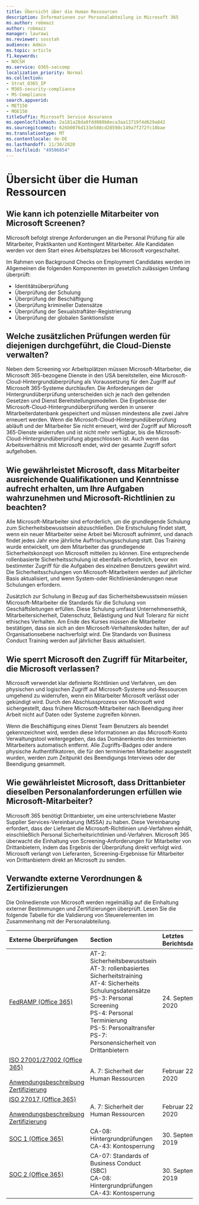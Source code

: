 ```yaml
---
title: Übersicht über die Human Ressourcen
description: Informationen zur Personalabteilung in Microsoft 365
ms.author: robmazz
author: robmazz
manager: laurawi
ms.reviewer: sosstah
audience: Admin
ms.topic: article
f1.keywords:
- NOCSH
ms.service: O365-seccomp
localization_priority: Normal
ms.collection:
- Strat_O365_IP
- M365-security-compliance
- MS-Compliance
search.appverid:
- MET150
- MOE150
titleSuffix: Microsoft Service Assurance
ms.openlocfilehash: 2a181a28da0fdd088b0eca3aa13719f4d629a842
ms.sourcegitcommit: 626b0076d133e588cd28598c149a7f272fc18bae
ms.translationtype: MT
ms.contentlocale: de-DE
ms.lasthandoff: 11/30/2020
ms.locfileid: "49506854"
---
```

# <a name="human-resources-overview"></a>Übersicht über die Human Ressourcen

## <a name="how-does-microsoft-screen-prospective-employees"></a>Wie kann ich potenzielle Mitarbeiter von Microsoft Screenen?

Microsoft befolgt strenge Anforderungen an die Personal Prüfung für alle Mitarbeiter, Praktikanten und Kontingent Mitarbeiter. Alle Kandidaten werden vor dem Start eines Arbeitsplatzes bei Microsoft vorgeschaltet.

Im Rahmen von Background Checks on Employment Candidates werden im Allgemeinen die folgenden Komponenten im gesetzlich zulässigen Umfang überprüft:

- Identitätsüberprüfung
- Überprüfung der Schulung
- Überprüfung der Beschäftigung
- Überprüfung krimineller Datensätze
- Überprüfung der Sexualstraftäter-Registrierung
- Überprüfung der globalen Sanktionsliste

## <a name="what-additional-checks-are-performed-for-those-who-manage-cloud-services"></a>Welche zusätzlichen Prüfungen werden für diejenigen durchgeführt, die Cloud-Dienste verwalten?

Neben dem Screening vor Arbeitsplätzen müssen Microsoft-Mitarbeiter, die Microsoft 365-bezogene Dienste in den USA bereitstellen, eine Microsoft-Cloud-Hintergrundüberprüfung als Voraussetzung für den Zugriff auf Microsoft 365-Systeme durchlaufen. Die Anforderungen der Hintergrundüberprüfung unterscheiden sich je nach den geltenden Gesetzen und Dienst Bereitstellungsmodellen. Die Ergebnisse der Microsoft-Cloud-Hintergrundüberprüfung werden in unserer Mitarbeiterdatenbank gespeichert und müssen mindestens alle zwei Jahre erneuert werden. Wenn die Microsoft-Cloud-Hintergrundüberprüfung abläuft und der Mitarbeiter Sie nicht erneuert, wird der Zugriff auf Microsoft 365-Dienste widerrufen und ist nicht mehr verfügbar, bis die Microsoft-Cloud-Hintergrundüberprüfung abgeschlossen ist. Auch wenn das Arbeitsverhältnis mit Microsoft endet, wird der gesamte Zugriff sofort aufgehoben.

## <a name="how-does-microsoft-ensure-employees-maintain-sufficient-skillset-and-knowledge-to-perform-their-responsibilities-and-follow-microsoft-policies"></a>Wie gewährleistet Microsoft, dass Mitarbeiter ausreichende Qualifikationen und Kenntnisse aufrecht erhalten, um Ihre Aufgaben wahrzunehmen und Microsoft-Richtlinien zu beachten?

Alle Microsoft-Mitarbeiter sind erforderlich, um die grundlegende Schulung zum Sicherheitsbewusstsein abzuschließen. Die Erstschulung findet statt, wenn ein neuer Mitarbeiter seine Arbeit bei Microsoft aufnimmt, und danach findet jedes Jahr eine jährliche Auffrischungsschulung statt. Das Training wurde entwickelt, um dem Mitarbeiter das grundlegende Sicherheitskonzept von Microsoft mitteilen zu können. Eine entsprechende rollenbasierte Sicherheitsschulung ist ebenfalls erforderlich, bevor ein bestimmter Zugriff für die Aufgaben des einzelnen Benutzers gewährt wird. Die Sicherheitsschulungen von Microsoft-Mitarbeitern werden auf jährlicher Basis aktualisiert, und wenn System-oder Richtlinienänderungen neue Schulungen erfordern.

Zusätzlich zur Schulung in Bezug auf das Sicherheitsbewusstsein müssen Microsoft-Mitarbeiter die Standards für die Schulung von Geschäftsleitungen erfüllen. Diese Schulung umfasst Unternehmensethik, Mitarbeitersicherheit, Datenschutz, Belästigung und Null Toleranz für nicht ethisches Verhalten. Am Ende des Kurses müssen die Mitarbeiter bestätigen, dass sie sich an den Microsoft-Verhaltenskodex halten, der auf Organisationsebene nachverfolgt wird. Die Standards von Business Conduct Training werden auf jährlicher Basis aktualisiert.

## <a name="how-does-microsoft-revoke-access-for-employees-who-leave-microsoft"></a>Wie sperrt Microsoft den Zugriff für Mitarbeiter, die Microsoft verlassen?

Microsoft verwendet klar definierte Richtlinien und Verfahren, um den physischen und logischen Zugriff auf Microsoft-Systeme und-Ressourcen umgehend zu widerrufen, wenn ein Mitarbeiter Microsoft verlässt oder gekündigt wird. Durch den Abschlussprozess von Microsoft wird sichergestellt, dass frühere Microsoft-Mitarbeiter nach Beendigung ihrer Arbeit nicht auf Daten oder Systeme zugreifen können.

Wenn die Beschäftigung eines Dienst Team Benutzers als beendet gekennzeichnet wird, werden diese Informationen an das Microsoft-Konto Verwaltungstool weitergegeben, das das Domänenkonto des terminierten Mitarbeiters automatisch entfernt. Alle Zugriffs-Badges oder andere physische Authentifikatoren, die für den terminierten Mitarbeiter ausgestellt wurden, werden zum Zeitpunkt des Beendigungs Interviews oder der Beendigung gesammelt.

## <a name="how-does-microsoft-ensure-third-party-suppliers-meet-the-same-personnel-requirements-as-microsoft-employees"></a>Wie gewährleistet Microsoft, dass Drittanbieter dieselben Personalanforderungen erfüllen wie Microsoft-Mitarbeiter?

Microsoft 365 benötigt Drittanbieter, um eine unterschriebene Master Supplier Services-Vereinbarung (MSSA) zu haben. Diese Vereinbarung erfordert, dass der Lieferant die Microsoft-Richtlinien und-Verfahren einhält, einschließlich Personal Sicherheitsrichtlinien und-Verfahren. Microsoft 365 überwacht die Einhaltung von Screening-Anforderungen für Mitarbeiter von Drittanbietern, indem das Ergebnis der Überprüfung direkt verfolgt wird. Microsoft verlangt von Lieferanten, Screening-Ergebnisse für Mitarbeiter von Drittanbietern direkt an Microsoft zu senden.

## <a name="related-external-regulations--certifications"></a>Verwandte externe Verordnungen & Zertifizierungen

Die Onlinedienste von Microsoft werden regelmäßig auf die Einhaltung externer Bestimmungen und Zertifizierungen überprüft. Lesen Sie die folgende Tabelle für die Validierung von Steuerelementen im Zusammenhang mit der Personalabteilung.

| **Externe Überprüfungen** | **Section** | **Letztes Berichtsdatum** |
|:--------------------|:------------|:-----------------------|  
| [FedRAMP (Office 365)](https://compliance.microsoft.com/compliancemanager) | AT-2: Sicherheitsbewusstsein <br> AT-3: rollenbasiertes Sicherheitstraining <br> AT-4: Sicherheits Schulungsdatensätze <br> PS-3: Personal Screening <br> PS-4: Personal Terminierung <br> PS-5: Personaltransfer <br> PS-7: Personensicherheit von Drittanbietern | 24. September 2020 |
| [ISO 27001/27002 (Office 365)](https://servicetrust.microsoft.com/ViewPage/MSComplianceGuideV3?command=Download&downloadType=Document&downloadId=d7864d4f-e053-4cc4-a964-fa526d07c3be&tab=7027ead0-3d6b-11e9-b9e1-290b1eb4cdeb&docTab=7027ead0-3d6b-11e9-b9e1-290b1eb4cdeb_ISO_Reports) <br><br> [Anwendungsbeschreibung](https://servicetrust.microsoft.com/ViewPage/MSComplianceGuide?command=Download&downloadType=Document&downloadId=8ee1e46b-2ada-4e7b-bb7d-4c55a8cb6fcd&docTab=4ce99610-c9c0-11e7-8c2c-f908a777fa4d_ISO_Reports) <br> [Zertifizierung](https://servicetrust.microsoft.com/ViewPage/MSComplianceGuideV3?command=Download&downloadType=Document&downloadId=1e84a14a-2468-45ac-9412-5e53250d57ec&tab=7027ead0-3d6b-11e9-b9e1-290b1eb4cdeb&docTab=7027ead0-3d6b-11e9-b9e1-290b1eb4cdeb_ISO_Reports) | A. 7: Sicherheit der Human Ressourcen | Februar 22, 2020 |
| [ISO 27017 (Office 365)](https://aka.ms/o365iso) <br><br> [Anwendungsbeschreibung](https://aka.ms/o365isosoa) <br> [Zertifizierung](https://aka.ms/Office365ISO27017Cert) | A. 7: Sicherheit der Human Ressourcen | Februar 22, 2020 |
| [SOC 1 (Office 365)](https://servicetrust.microsoft.com/ViewPage/MSComplianceGuideV3?command=Download&downloadType=Document&downloadId=b07c0f7b-6bd5-4544-8255-7a5f14bf914a&tab=7027ead0-3d6b-11e9-b9e1-290b1eb4cdeb&docTab=7027ead0-3d6b-11e9-b9e1-290b1eb4cdeb_SOC_/_SSAE_16_Reports) | CA-08: Hintergrundprüfungen <br> CA-43: Kontosperrung | 30. September 2019 |
| [SOC 2 (Office 365)](https://servicetrust.microsoft.com/ViewPage/MSComplianceGuideV3?command=Download&downloadType=Document&downloadId=fa062990-e758-4ddc-ace3-7fb21a301d09&tab=7027ead0-3d6b-11e9-b9e1-290b1eb4cdeb&docTab=7027ead0-3d6b-11e9-b9e1-290b1eb4cdeb_SOC_/_SSAE_16_Rep-11e9-b9e1-290b1eb4cdeb_SOC_/_SSAE_16_Reports) | CA-07: Standards of Business Conduct (SBC) <br> CA-08: Hintergrundprüfungen <br> CA-43: Kontosperrung | 30. September 2019 |
